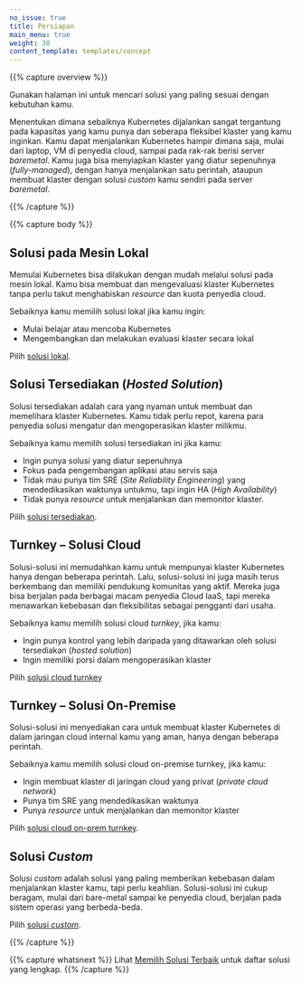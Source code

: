 ```yaml
---
no_issue: true
title: Persiapan
main_menu: true
weight: 30
content_template: templates/concept
---
```


{{% capture overview %}}

Gunakan halaman ini untuk mencari solusi yang paling sesuai dengan kebutuhan kamu.

Menentukan dimana sebaiknya Kubernetes dijalankan sangat tergantung pada kapasitas yang kamu punya dan seberapa fleksibel klaster yang kamu inginkan.
Kamu dapat menjalankan Kubernetes hampir dimana saja, mulai dari laptop, VM di penyedia cloud, sampai pada rak-rak berisi server <i>baremetal</i>.
Kamu juga bisa menyiapkan klaster yang diatur sepenuhnya (<i>fully-managed</i>), dengan hanya menjalankan satu perintah, ataupun membuat klaster dengan solusi <i>custom</i> kamu sendiri pada server <i>baremetal</i>.

{{% /capture %}}

{{% capture body %}}

## Solusi pada Mesin Lokal

Memulai Kubernetes bisa dilakukan dengan mudah melalui solusi pada mesin lokal.
Kamu bisa membuat dan mengevaluasi klaster Kubernetes tanpa perlu takut menghabiskan <i>resource</i> dan kuota penyedia cloud.

Sebaiknya kamu memilih solusi lokal jika kamu ingin:

* Mulai belajar atau mencoba Kubernetes
* Mengembangkan dan melakukan evaluasi klaster secara lokal

Pilih [solusi lokal](/docs/setup/pick-right-solution/#local-machine-solutions).

## Solusi Tersediakan (<i>Hosted Solution</i>)

Solusi tersediakan adalah cara yang nyaman untuk membuat dan memelihara klaster Kubernetes. Kamu tidak perlu repot, karena para penyedia solusi mengatur dan mengoperasikan klaster milikmu.

Sebaiknya kamu memilih solusi tersediakan ini jika kamu:

* Ingin punya solusi yang diatur sepenuhnya
* Fokus pada pengembangan aplikasi atau servis saja
* Tidak mau punya tim SRE (<i>Site Reliability Engineering</i>) yang mendedikasikan waktunya untukmu, tapi ingin HA (<i>High Availability</i>)
* Tidak punya <i>resource</i> untuk menjalankan dan memonitor klaster.

Pilih [solusi tersediakan](/docs/setup/pick-right-solution/#hosted-solutions).

## Turnkey – Solusi Cloud

Solusi-solusi ini memudahkan kamu untuk mempunyai klaster Kubernetes hanya dengan beberapa perintah. Lalu, solusi-solusi ini juga masih terus berkembang dan memiliki pendukung komunitas yang aktif.
Mereka juga bisa berjalan pada berbagai macam penyedia Cloud IaaS, tapi mereka menawarkan kebebasan dan fleksibilitas sebagai pengganti dari usaha.

Sebaiknya kamu memilih solusi cloud <i>turnkey</i>, jika kamu:

* Ingin punya kontrol yang lebih daripada yang ditawarkan oleh solusi tersediakan (<i>hosted solution</i>)
* Ingin memiliki porsi dalam mengoperasikan klaster

Pilih [solusi cloud turnkey](/docs/setup/pick-right-solution/#turnkey-cloud-solutions)

## Turnkey – Solusi On-Premise

Solusi-solusi ini menyediakan cara untuk membuat klaster Kubernetes di dalam jaringan cloud internal kamu yang aman, hanya dengan beberapa perintah.

Sebaiknya kamu memilih solusi cloud on-premise turnkey, jika kamu:

* Ingin membuat klaster di jaringan cloud yang privat (<i>private cloud network</i>)
* Punya tim SRE yang mendedikasikan waktunya
* Punya <i>resource</i> untuk menjalankan dan memonitor klaster

Pilih [solusi cloud on-prem turnkey](/docs/setup/pick-right-solution/#on-premises-turnkey-cloud-solutions).

## Solusi <i>Custom</i>

Solusi <i>custom</i> adalah solusi yang paling memberikan kebebasan dalam menjalankan klaster kamu, tapi perlu keahlian.
Solusi-solusi ini cukup beragam, mulai dari bare-metal sampai ke penyedia cloud, berjalan pada sistem operasi yang berbeda-beda.

Pilih [solusi <i>custom</i>](/docs/setup/pick-right-solution/#custom-solutions).

{{% /capture %}}

{{% capture whatsnext %}}
Lihat [Memilih Solusi Terbaik](/docs/setup/pick-right-solution/) untuk daftar solusi yang lengkap.
{{% /capture %}}
